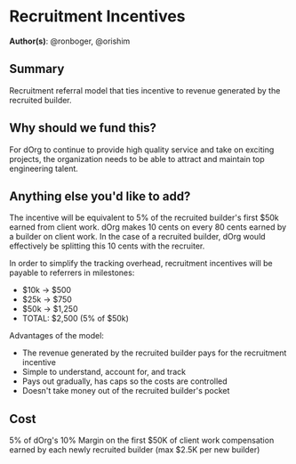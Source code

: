 # Recruitment Incentives

**Author(s)**: @ronboger, @orishim

## Summary

Recruitment referral model that ties incentive to revenue generated by the recruited builder. 

## Why should we fund this?

For dOrg to continue to provide high quality service and take on exciting projects, the organization needs to be able to attract and maintain top engineering talent.

## Anything else you'd like to add?

The incentive will be equivalent to 5% of the recruited builder's first $50k earned from client work. dOrg makes 10 cents on every 80 cents earned by a builder on client work. In the case of a recruited builder, dOrg would effectively be splitting this 10 cents with the recruiter.

In order to simplify the tracking overhead, recruitment incentives will be payable to referrers in milestones:
- $10k -> $500
- $25k -> $750
- $50k -> $1,250
- TOTAL: $2,500 (5% of $50k)

Advantages of the model:
- The revenue generated by the recruited builder pays for the recruitment incentive
- Simple to understand, account for, and track
- Pays out gradually, has caps so the costs are controlled
- Doesn't take money out of the recruited builder's pocket

## Cost

5% of dOrg's 10% Margin on the first $50K of client work compensation earned by each newly recruited builder (max $2.5K per new builder)
